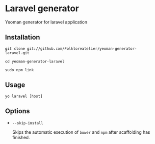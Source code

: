 # Laravel generator

Yeoman generator for laravel application

## Installation

`git clone git://github.com/Folkloreatelier/yeoman-generator-laravel.git`

`cd yeoman-generator-laravel`

`sudo npm link`

## Usage

`yo laravel [host]`

## Options

* `--skip-install`

  Skips the automatic execution of `bower` and `npm` after
  scaffolding has finished.
